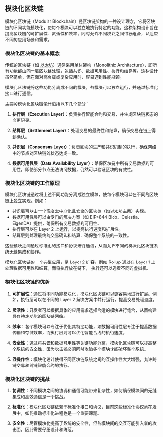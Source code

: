 ## 模块化区块链

模块化区块链（Modular Blockchain）是区块链架构的一种设计理念，它将区块链的不同功能模块化，使每个模块可以独立地执行特定的功能。这种架构设计旨在提高区块链的可扩展性、灵活性和效率，同时允许不同模块之间进行组合，以适应不同的应用场景和需求。

### 模块化区块链的基本概念

传统的区块链（如 [以太坊](https://learnblockchain.cn/tags/以太坊?map=EVM)）通常采用单体架构（Monolithic Architecture），即所有功能都由同一层区块链处理，包括共识、数据可用性、执行和结算等。这种设计虽然简单，但在面对高负载或复杂应用时，容易遇到性能瓶颈。

模块化区块链将这些功能分离成不同的模块，各模块可以独立运行，并通过标准化接口进行通信。

主要的模块化区块链设计包括以下几个部分：

1. **执行层（Execution Layer）**：负责执行智能合约和交易，并生成区块链状态的变更记录。

2. **结算层（Settlement Layer）**：处理交易的最终性和结算，确保交易在链上得到确认。

3. **共识层（Consensus Layer）**：负责区块的生产和共识机制的执行，确保网络中的节点对区块链的状态达成一致。

4. **数据可用性层（Data Availability Layer）**：确保区块链中所有交易数据的可用性，即使部分节点无法访问数据，仍然可以验证区块的有效性。

   

### 模块化区块链的工作原理

模块化区块链通过将上述不同功能分离成独立模块，使每个模块可以在不同的区块链上独立实现。例如：

- 共识层可以由一个高度去中心化且安全的区块链（如以太坊主网）实现。
- 数据可用性层可以由专门的解决方案（如 EIP4844 Blob、Celestia、EigenDA）提供，确保所有交易数据的可用性。
- 执行层可以在 Layer 2 上运行，以提高执行速度和扩展性。
- 结算层则处理最终的交易确认和结算，确保整个系统的一致性。

这些模块之间通过标准化的接口和协议进行通信，从而允许不同的模块化区块链系统无缝集成和协作。



模块化区块链的一个典型应用，是 Layer 2 扩容，例如 Rollup 通过在 Layer 1 上处理数据可用性和结算，而将执行放在链下， 执行还可以选着不同的虚拟机。



### 模块化区块链的优势

1. **可扩展性**：通过将不同功能模块化，模块化区块链可以更容易地进行扩展。例如，执行层可以在不同的 Layer 2 解决方案中并行运行，提高交易处理速度。

2. **灵活性**：开发者可以根据具体的应用需求选择合适的模块进行组合，从而构建具有特定功能的区块链网络。

3. **效率**：各个模块可以专注于优化其特定功能，如数据可用性层专注于提高数据传输和存储效率，而执行层则可以优化智能合约的执行速度。

4. **安全性**：通过将共识和数据可用性等关键功能分离，模块化区块链可以提高整个系统的安全性，因为攻击者必须同时攻破多个模块才能破坏整个系统。

5. **互操作性**：模块化设计使得不同区块链系统之间的互操作性大大增强，允许跨链交易和跨链智能合约的执行。



### 模块化区块链的挑战

1. **协调性**：不同模块之间的协调和通信可能带来复杂性，如何确保模块间的无缝集成和高效通信是一个挑战。

2. **标准化**：模块化区块链依赖于标准化接口和协议，目前这些标准化协议尚在发展中，如何推动标准化进程也是一个重要课题。

3. **安全性**：尽管模块化提高了系统的安全性，但各模块间的交互可能引入新的攻击面，因此需要仔细设计和防范。



 